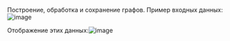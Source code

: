 Построение, обработка и сохранение графов.
Пример входных данных:![image](https://github.com/user-attachments/assets/69109d0f-7c64-41dd-9819-5d620bd55c9a)

Отображение этих данных:![image](https://github.com/user-attachments/assets/afd2d1ef-39a0-4d7b-a164-d71a69aeeedf)
